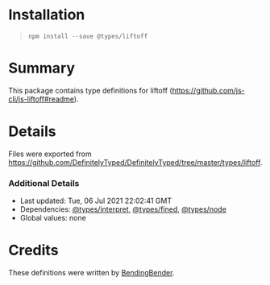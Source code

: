 # Installation
> `npm install --save @types/liftoff`

# Summary
This package contains type definitions for liftoff (https://github.com/js-cli/js-liftoff#readme).

# Details
Files were exported from https://github.com/DefinitelyTyped/DefinitelyTyped/tree/master/types/liftoff.

### Additional Details
 * Last updated: Tue, 06 Jul 2021 22:02:41 GMT
 * Dependencies: [@types/interpret](https://npmjs.com/package/@types/interpret), [@types/fined](https://npmjs.com/package/@types/fined), [@types/node](https://npmjs.com/package/@types/node)
 * Global values: none

# Credits
These definitions were written by [BendingBender](https://github.com/BendingBender).

